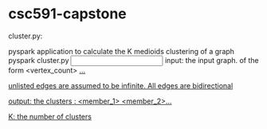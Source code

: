 # csc591-capstone
cluster.py:

pyspark application to calculate the K medioids clustering of a graph
pyspark cluster.py <input> <output> <K>
input: the input graph. of the form
<vertex_count>
<u> <v> <d>
...

unlisted edges are assumed to be infinite. All edges are bidirectional

output: the clusters
<medioid>: <member_1> <member_2>...

K: the number of clusters
